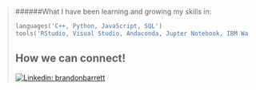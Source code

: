 >  ######What I have been learning and growing my skills in:
>   ```python 
>   languages('C++, Python, JavaScript, SQL')
>   tools('RStudio, Visual Studio, Andaconda, Jupter Notebook, IBM Watson Studio')
>  ```
> How we can connect!
> ---
> [![Linkedin: brandonbarrett](https://img.shields.io/badge/-brandonbarrett-blue?style=flat-square&logo=Linkedin&logoColor=white&link=https://www.linkedin.com/in/brandon-barrett-867531295/)](https://www.linkedin.com/in/brandon-barrett-867531295/)
